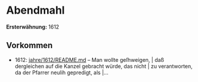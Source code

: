 # Abendmahl

**Ersterwähnung:** 1612

## Vorkommen
- 1612: [jahre/1612/README.md](../jahre/1612/README.md) – Man wollte geſhweigen, |
daß dergleichen auf die Kanzel gebracht würde, das nicht |
zu verantworten, da der Pfarrer neulih gepredigt, als |...
